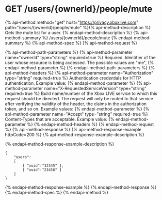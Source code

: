 # GET /users/{ownerId}/people/mute

{% api-method method="get" host="https://privacy.xboxlive.com" path="/users/{ownerId}/people/mute" %}{% api-method-description %}
Gets the mute list for a user.
{% endapi-method-description %}
{% api-method-summary %}
/users/{ownerId}/people/mute
{% endapi-method-summary %}
{% api-method-spec %}
{% api-method-request %}

{% api-method-path-parameters %}
{% api-method-parameter name="ownerId" type="string" required=true %}
Required. Identifier of the user whose resource is being accessed. The possible values are "me", 
{% endapi-method-parameter %}
{% endapi-method-path-parameters %}
{% api-method-headers %}
{% api-method-parameter name="Authorization" type="string" required=true %}
Authentication credentials for HTTP authentication. Example value: 
{% endapi-method-parameter %}
{% api-method-parameter name="X-RequestedServiceVersion" type="string" required=true %}
Build name/number of the Xbox LIVE service to which this request should be directed. The request will only be routed to that service after verifying the validity of the header, the claims in the authorization token, and so on. Example values: 
{% endapi-method-parameter %}
{% api-method-parameter name="Accept" type="string" required=true %}
Content-Types that are acceptable. Example value: 
{% endapi-method-parameter %}
{% endapi-method-headers %}
{% endapi-method-request %}
{% api-method-response %}
{% api-method-response-example httpCode=200 %}
{% api-method-response-example-description %}

{% endapi-method-response-example-description %}

```text
{
    "users":
    [
        { "xuid":"12345" },
        { "xuid":"23456" }
    ]
}
```
{% endapi-method-response-example %}
{% endapi-method-response %}
{% endapi-method-spec %}
{% endapi-method %}

